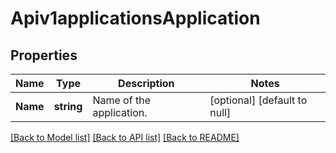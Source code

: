# Apiv1applicationsApplication

## Properties
Name | Type | Description | Notes
------------ | ------------- | ------------- | -------------
**Name** | **string** | Name of the application. | [optional] [default to null]

[[Back to Model list]](../README.md#documentation-for-models) [[Back to API list]](../README.md#documentation-for-api-endpoints) [[Back to README]](../README.md)

